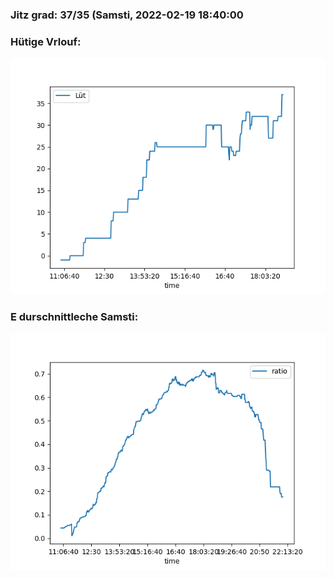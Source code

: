 ### Jitz grad: 37/35 (Samsti, 2022-02-19 18:40:00

### Hütige Vrlouf:
![Graph](Today.png)

### E durschnittleche Samsti:
![Graph](Samsti.png)